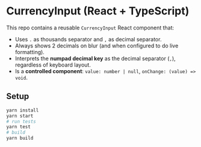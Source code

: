 # CurrencyInput (React + TypeScript)

This repo contains a reusable `CurrencyInput` React component that:
- Uses `.` as thousands separator and `,` as decimal separator.
- Always shows 2 decimals on blur (and when configured to do live formatting).
- Interprets the **numpad decimal key** as the decimal separator (`,`), regardless of keyboard layout.
- Is a **controlled component**: `value: number | null`, `onChange: (value) => void`.


## Setup

```bash
yarn install
yarn start
# run tests
yarn test
# build
yarn build
